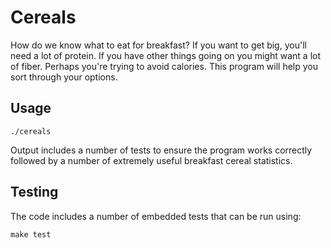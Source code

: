 Cereals
=======

How do we know what to eat for breakfast? If you want to get big, you'll need a lot of protein. If you have other things going on you might want a lot of fiber. Perhaps you're trying to avoid calories. This program will help you sort through your options.

Usage
-----

```
./cereals
```

Output includes a number of tests to ensure the program works correctly followed by a number of extremely useful breakfast cereal statistics.

Testing
-------

The code includes a number of embedded tests that can be run using:

```
make test
```
